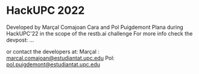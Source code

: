 # HackUPC 2022

Developed by Marçal Comajoan Cara and Pol Puigdemont Plana during HackUPC'22 in the scope of the restb.ai challenge
For more info check the devpost: ...


or contact the developers at:
Marçal : marcal.comajoan@estudiantat.upc.edu
Pol: pol.puigdemont@estudiantat.upc.edu
